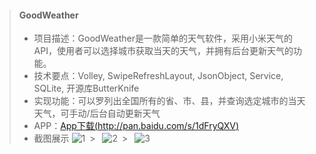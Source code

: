 >#### **GoodWeather**
> * 项目描述：GoodWeather是一款简单的天气软件，采用小米天气的API，使用者可以选择城市获取当天的天气，并拥有后台更新天气的功能。
> * 技术要点：Volley, SwipeRefreshLayout, JsonObject, Service, SQLite, 开源库ButterKnife
> * 实现功能：可以罗列出全国所有的省、市、县，并查询选定城市的当天天气，可手动/后台自动更新天气
> * APP：[App下载(http://pan.baidu.com/s/1dFryQXV)](http://pan.baidu.com/s/1dFryQXV) 
> * 截图展示
![1](https://nbspoq.dm2301.livefilestore.com/y3mzsa_2oLkzoypVG7u96tqPsKdVHxLSo-1JX1S7PVVQCuk-UcA-x7wATSdqAwwYH6-p4LN9eL3hmMKVEVx0q_PFu7D9xgy7tkh8qbTTL1QyMZdfus2_hMnem570YbdygZS9xDcngljwNMHeYYYM0SiFw?width=144&height=256&cropmode=none)&ensp;>&ensp; ![2](https://kftqaw.dm2301.livefilestore.com/y3m88pOAvnYDtI3zDY_EAO4e54tln14gs4kM75qemUq6yeyDHbDHN2qbRjXSLSYgpguAuepFNoUKKsuvhp744u5-8UMhEvHFnsZJ4JT0rrijDCFD6ReN5jDF6_dzTtNV1LaeIE8EbinaKpWyUyZaKuZtw?width=144&height=256&cropmode=none)&ensp;>&ensp; ![3](https://kfu1jg.dm2301.livefilestore.com/y3mzIt2ho0iliLOOiJX_OWHrNMnyLRAz5-b8dq8aP5UEueSMUuaaf-nENos1Je_pSHd9GHVN31HBtdO-KGMC2PIFq-HbM9xZAk7cFjbsTDxF7a2sVxONXcU5AbfajjcXJa0CHwntG9NfbELKo91rDvigQ?width=144&height=256&cropmode=none)
